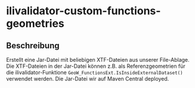 # ilivalidator-custom-functions-geometries

## Beschreibung

Erstellt eine Jar-Datei mit beliebigen XTF-Dateien aus unserer File-Ablage. Die XTF-Dateien in der Jar-Datei können z.B. als Referenzgeometrien für die ilivalidator-Funktione `GeoW_FunctionsExt.IsInsideExternalDataset()` verwendet werden. Die Jar-Datei wir auf Maven Central deployed. 
